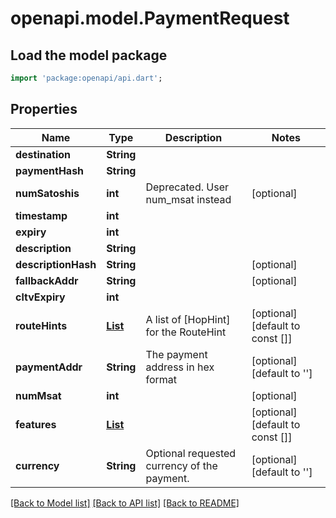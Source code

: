# openapi.model.PaymentRequest

## Load the model package
```dart
import 'package:openapi/api.dart';
```

## Properties
Name | Type | Description | Notes
------------ | ------------- | ------------- | -------------
**destination** | **String** |  | 
**paymentHash** | **String** |  | 
**numSatoshis** | **int** | Deprecated. User num_msat instead | [optional] 
**timestamp** | **int** |  | 
**expiry** | **int** |  | 
**description** | **String** |  | 
**descriptionHash** | **String** |  | [optional] 
**fallbackAddr** | **String** |  | [optional] 
**cltvExpiry** | **int** |  | 
**routeHints** | [**List<RouteHint>**](RouteHint.md) | A list of [HopHint] for the RouteHint | [optional] [default to const []]
**paymentAddr** | **String** | The payment address in hex format | [optional] [default to '']
**numMsat** | **int** |  | [optional] 
**features** | [**List<FeaturesEntry>**](FeaturesEntry.md) |  | [optional] [default to const []]
**currency** | **String** | Optional requested currency of the payment.  | [optional] [default to '']

[[Back to Model list]](../README.md#documentation-for-models) [[Back to API list]](../README.md#documentation-for-api-endpoints) [[Back to README]](../README.md)


